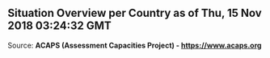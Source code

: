 ## Situation Overview per Country as of Thu, 15 Nov 2018 03:24:32 GMT

Source: **ACAPS (Assessment Capacities Project) - https://www.acaps.org**